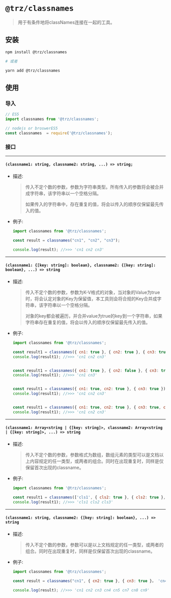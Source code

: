 # `@trz/classnames`

> 用于有条件地将classNames连接在一起的工具。

## 安装

```zsh
npm install @trz/classnames

# 或者

yarn add @trz/classnames
```

## 使用

### 导入

```js
// ES5
import classnames from '@trz/classnames';

// nodejs or broswerES5
const classnames  = require('@trz/classnames');
```

### 接口

---

#### `(classname1: string, classname2: string, ...) => string;`

* 描述:
  > 传入不定个数的参数，参数为字符串类型。所有传入的参数将会被合并成字符串，该字符串以一个空格分隔。
  >
  > 如果传入的字符串中，存在重复的值，将会以传入的顺序仅保留最先传入的值。

* 例子:

  ```ts
  import classnames from '@trz/classnames';
  
  const result = classnames("cn1", "cn2", "cn3");
  
  console.log(result); //>>> 'cn1 cn2 cn3'
  ```

---

#### `(classname1: {[key: string]: boolean}, classname2: {[key: string]: boolean}, ...) => string`

* 描述:
  > 传入不定个数的参数，参数为K-V格式的对象，当对象的Value为true时，将会认定对象的Key为保留值，本工具则会将合规的Key合并成字符串，该字符串以一个空格分隔。
  >
  > 对象的key都会被遍历，并合并value为true的key到一个字符串，如果字符串存在重复的值，将会以传入的顺序仅保留最先传入的值。
  
* 例子:

  ```js
  import classnames from '@trz/classnames';
  
  const result1 = classnames({ cn1: true }, { cn2: true }, { cn3: true });
  console.log(result1); //>>> 'cn1 cn2 cn3'
  
  
  const result1 = classnames({ cn1: true }, { cn2: false }, { cn3: true });
  console.log(result1); //>>> 'cn1 cn3'
  

  const result1 = classnames({ cn1: true, cn2: true }, { cn3: true });
  console.log(result1); //>>> 'cn1 cn2 cn3'
  
  
  const result1 = classnames({ cn1: true, cn2: true }, { cn3: true, cn2: true });
  console.log(result1); //>>> 'cn1 cn2 cn3'
  ```
  
---

#### `(classname1: Array<string | {[key: string]>, classname2: Array<string | {[key: string]>, ...) => string`

* 描述:
  > 传入不定个数的参数，参数格式为数组，数组元素的类型可以是文档以上内容规定的任一类型，或两者的组合。同时在出现重复时，同样是仅保留首次出现的classname。
  
* 例子:

  ```js
  import classnames from '@trz/classnames';
  
  const result1 = classnames(['cls1', { cls2: true }, { cls2: true }, { cls3: true }]);
  console.log(result1); //>>> 'cls1 cls2 cls3'
  ```

---

#### `(classname1: string, classname2: {[key: string]: boolean}, ...) => string`

* 描述:
  > 传入不定个数的参数，参数可以是以上文档规定的任一类型，或两者的组合。同时在出现重复时，同样是仅保留首次出现的classname。
  
* 例子:

  ```js
  import classnames from '@trz/classnames';
  
  const result = classnames("cn1", { cn2: true }, { cn3: true }， 'cn4'， ["cn5", , { cn6: false }, { cn7: true }， ["cn8", , { cn9: true, cn2: false }]]);
  
  console.log(result); //>>> 'cn1 cn2 cn3 cn4 cn5 cn7 cn8 cn9'
  ```
  